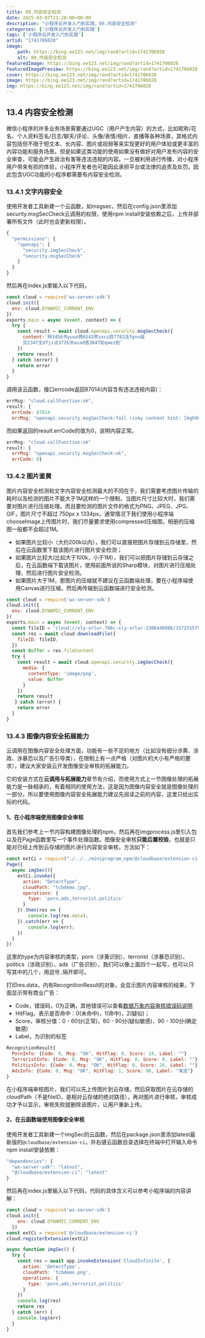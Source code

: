 ```yaml
---
title: 89.内容安全检测
date: 2025-03-07T21:28:00+08:00
description: "小程序云开发入门到实践，89.内容安全检测"
categories: ['小程序云开发入门到实践']
tags: ['小程序云开发入门到实践']
artid: "1741706028"
image:
    path: https://bing.ee123.net/img/rand?artid=1741706028
    alt: 89.内容安全检测
featuredImage: https://bing.ee123.net/img/rand?artid=1741706028
featuredImagePreview: https://bing.ee123.net/img/rand?artid=1741706028
cover: https://bing.ee123.net/img/rand?artid=1741706028
image: https://bing.ee123.net/img/rand?artid=1741706028
img: https://bing.ee123.net/img/rand?artid=1741706028
---
```


## 13.4 内容安全检测
微信小程序的许多业务场景需要通过UGC（用户产生内容）的方式，比如昵称/花名、个人资料签名/日志/聊天/评论、头像/表情/相片、直播等各种场景，其格式内容包括但不限于短文本、长内容、图片或视频等来实现更好的用户体验或更丰富的内容功能和服务场景。但是如果这类功能的使用如果没有做好对用户发布内容的安全审查，可能会产生政治有害等违法违规的内容。一旦被利用进行传播，对小程序用户带来有损的体验，小程序开发者也可能因此承担平台或法律的追责及处罚。因此包含UGC功能的小程序都需要有内容安全检测。

### 13.4.1 文字内容安全
使用开发者工具新建一个云函数，如msgsec，然后在config.json里添加security.msgSecCheck云调用的权限，使用npm install安装依赖之后，上传并部署所有文件（此时也会更新权限）。
```javascript
{
  "permissions": {
    "openapi": [
      "security.imgSecCheck",
      "security.msgSecCheck"
    ]
  }
}
```
然后再在index.js里输入以下代码，
```javascript
const cloud = require('wx-server-sdk')
cloud.init({
  env: cloud.DYNAMIC_CURRENT_ENV
})
exports.main = async (event, context) => {
  try {
    const result = await cloud.openapi.security.msgSecCheck({
      content:`特3456书yuuo莞6543李zxcz蒜7782法fgnv级
      完2347全dfji试3726测asad感3847知qwez到`
    })
    return result      
  } catch (error) {
    return error
  }
}
```
调用该云函数，接口errcode返回87014(内容含有违法违规内容)：
```javascript
errMsg: "cloud.callFunction:ok", 
result: {
  errCode: 87014
  errMsg: "openapi.security.msgSecCheck:fail risky content hint: [bgh98a06644711]"}
```
而如果返回的result.errCode的值为0，说明内容正常。
```javascript
errMsg: "cloud.callFunction:ok"
result: {
  errMsg: "openapi.security.msgSecCheck:ok",
  errCode: 0}
```

### 13.4.2 图片鉴黄
图片内容安全检测和文字内容安全检测最大的不同在于，我们需要考虑图片传输的耗时以及检测的图片不能大于1M这样的一个限制，当图片尺寸比较大时，我们需要对图片进行压缩处理。而且要检测的图片文件的格式为PNG、JPEG、JPG、GIF，图片尺寸不超过 750px x 1334px。通常情况下我们使用小程序端chooseImage上传图片时，我们尽量要求使用compressed压缩图，相册的压缩图一般都不会超过1M。
- 如果图片比较小（大约200k以内），我们可以直接把图片存储到云存储里，然后在云函数里下载该图片进行图片安全检测；
- 如果图片比较大(比如大于100k，小于1M），我们可以把图片存储到云存储之后，在云函数端下载该图片，使用前面所说的Sharp模块，对图片进行压缩处理，然后进行图片安全检测。
- 如果图片大于1M，那图片的压缩就不建议在云函数端处理，要在小程序端使用Canvas进行压缩，然后再传输到云函数端进行安全检测。

```javascript
const cloud = require('wx-server-sdk')
cloud.init({
  env: cloud.DYNAMIC_CURRENT_ENV
})
exports.main = async (event, context) => {
  const fileID = 'cloud://xly-xrlur.786c-xly-xrlur-1300446086/1572315793628-366.png'
  const res = await cloud.downloadFile({
    fileID: fileID,
  })
  const Buffer = res.fileContent  
  try {
    const result = await cloud.openapi.security.imgSecCheck({
      media: {
        contentType: 'image/png',
        value: Buffer
      }
    })
    return result
   } catch (error) {
    return error
  }
}
```

### 13.4.3 图像内容安全拓展能力
云调用在图像内容安全处理方面，功能有一些不足的地方（比如没有细分涉黄、涉政、涉暴恐以及广告引导类），在限制上有一点严格（对图片的大小有严格的要求），建议大家安装云开发图像安全审核的拓展能力。

它的安装方式在**云调用与拓展能力**章节有介绍，而使用方式上一节图像处理的拓展能力是一脉相承的，有着相同的使用方法，这是因为图像内容安全就是图像处理的一部分。所以要使用图像内容安全拓展能力建议先阅读之前的内容，这里只给出实际的代码。

#### 1、在小程序端使用图像安全审核
首先我们参考上一节内容构建图像处理的npm，然后再在imgprocess.js里引入包以及在Page函数里写一个事件处理函数。图像安全审核**只能后置校验**，也就是只能对已经上传到云存储的图片进行内容安全审核，方法如下：
```javascript
const extCi = require("./../../miniprogram_npm/@cloudbase/extension-ci-wxmp");
Page({
  async imgSec(){
    extCi.invoke({
      action: "DetectType",
      cloudPath: "tcbdemo.jpg", 
      operations: {
        type: 'porn,ads,terrorist,politics'
      }
    }).then(res => {
        console.log(res.data);
    }).catch(err => {
        console.log(err);
    })
  }
})
```
这里的type为内容审核的类型，porn（涉黄识别）、terrorist（涉暴恐识别）、politics（涉政识别）、ads（广告识别），我们可以像上面四个一起写，也可以只写其中的几个，用逗号`,`隔开即可。

打印res.data，内有RecognitionResult的对象，会显示图片内容审核的结果，下面显示带有商业广告：
- Code，错误码，0为正确，其他错误可以查看[数据万象内容审核错误码说明](https://cloud.tencent.com/document/product/460/8523)
- HitFlag，表示是否命中：0(未命中)，1(命中)，2(疑似)；
- Score，审核分值：0 - 60分(正常)，60 - 90分(疑似敏感)，90 - 100分(确定敏感)
- Label，为识别的标签
```javascript
RecognitionResult{
  PornInfo: {Code: 0, Msg: "OK", HitFlag: 0, Score: 14, Label: ""}
  TerroristInfo: {Code: 0, Msg: "OK", HitFlag: 0, Score: 0, Label: ""}
  PoliticsInfo: {Code: 0, Msg: "OK", HitFlag: 0, Score: 26, Label: ""}
  AdsInfo: {Code: 0, Msg: "OK", HitFlag: 1, Score: 98, Label: "淘宝"}
}
```
在小程序端审核图片，我们可以先上传图片到云存储，然后获取图片在云存储的cloudPath（不是fileID，是相对云存储的绝对路径），再对图片进行审核，审核成功才予以显示，审核失败就删除该图片，让用户重新上传。

#### 2、在云函数端使用图像安全审核
使用开发者工具新建一个imgSec的云函数，然后在package.json里添加latest最新版的`@cloudbase/extension-ci`，并右键云函数目录选择在终端中打开输入命令npm install安装依赖：
```javascript
"dependencies": {
  "wx-server-sdk": "latest",
  "@cloudbase/extension-ci": "latest"
}
```
然后再在index.js里输入以下代码，代码的具体含义可以参考小程序端的内容讲解：
```javascript
const cloud = require('wx-server-sdk')
cloud.init({
    env: cloud.DYNAMIC_CURRENT_ENV
  })
const extCi = require('@cloudbase/extension-ci')
cloud.registerExtension(extCi)

async function imgSec() {
  try {
    const res = await app.invokeExtension('CloudInfinite', {
      action: 'DetectType',
      cloudPath: 'tcbdemo.png', 
      operations: {
        type: 'porn,ads,terrorist,politics'
      }
    })
    console.log(res)
    return res
  } catch (err) {
    console.log(err)
  }
}
```
